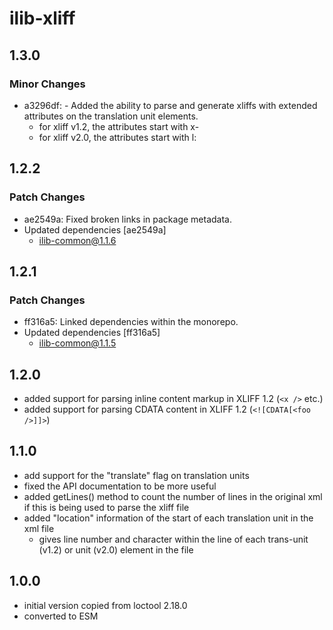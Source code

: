 # ilib-xliff

## 1.3.0

### Minor Changes

- a3296df: - Added the ability to parse and generate xliffs
  with extended attributes on the translation
  unit elements.
  - for xliff v1.2, the attributes start with x-
  - for xliff v2.0, the attributes start with l:

## 1.2.2

### Patch Changes

- ae2549a: Fixed broken links in package metadata.
- Updated dependencies [ae2549a]
  - ilib-common@1.1.6

## 1.2.1

### Patch Changes

- ff316a5: Linked dependencies within the monorepo.
- Updated dependencies [ff316a5]
  - ilib-common@1.1.5

## 1.2.0

- added support for parsing inline content markup in XLIFF 1.2 (`<x />` etc.)
- added support for parsing CDATA content in XLIFF 1.2 (`<![CDATA[<foo />]]>`)

## 1.1.0

- add support for the "translate" flag on translation units
- fixed the API documentation to be more useful
- added getLines() method to count the number of lines in the original
  xml if this is being used to parse the xliff file
- added "location" information of the start of each translation unit
  in the xml file
  - gives line number and character within the line of each
    trans-unit (v1.2) or unit (v2.0) element in the file

## 1.0.0

- initial version copied from loctool 2.18.0
- converted to ESM
